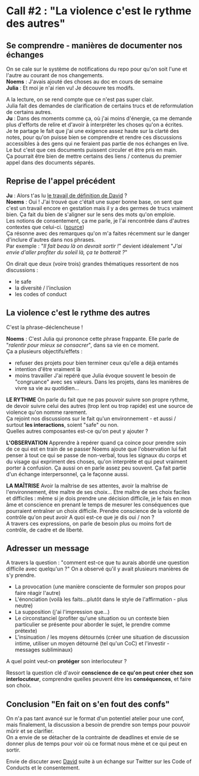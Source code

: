 # Call #2 : "La violence c'est le rythme des autres"

## Se comprendre - manières de documenter nos échanges

On se cale sur le système de notifications du repo pour qu'on soit l'une et l'autre au courant de nos changements.  
  **Noems** : J'avais ajouté des choses au doc en cours de semaine  
  **Julia** : Et moi je n'ai rien vu! Je découvre tes modifs.

A la lecture, on se rend compte que ce n'est pas super clair.  
Julia fait des demandes de clarification de certains trucs et de reformulation de certains autres.  
  **Ju** : Dans des moments comme ça, où j'ai moins d'énergie, ça me demande plus d'efforts de relire et d'avoir à interpréter les choses qu'on a écrites.  
  Je te partage le fait que j'ai une exigence assez haute sur la clarté des notes, pour qu'on puisse bien se comprendre et rendre ces discussions accessibles à des gens qui ne feraient pas partie de nos échanges en live.  
  Le but c'est que ces documents puissent circuler et être pris en main.  
  Ça pourrait être bien de mettre certains des liens / contenus du premier appel dans des documents séparés.

## Reprise de l'appel précédent

  **Ju** : Alors t'as lu [le travail de définition de David](https://github.com/DavidBruant/interactions-humaines-saines-utiles-long-terme) ?  
  **Noems** : Oui ! J'ai trouvé que c'était une super bonne base, on sent que c'est un travail encore en gestation mais il y a des germes de trucs vraiment bien. Ça fait du bien de s'aligner sur le sens des mots qu'on emploie.  
  Les notions de consentement, ça me parle, je l'ai rencontrée dans d'autres contextes que celui-ci. ([source](https://www.youtube.com/watch?v=oQbei5JGiT8))  
  Ça résonne avec des remarques qu'on m'a faites récemment sur le danger d'inclure d'autres dans nos phrases.   
  Par exemple : "*Il fait beau là on devrait sortir !*" devient idéalement "*J'ai envie d'aller profiter du soleil là, ça te botterait ?*"  

On dirait que deux (voire trois) grandes thématiques ressortent de nos discussions : 
- le safe
- la diversité / l'inclusion
- les codes of conduct

## La violence c'est le rythme des autres
C'est la phrase-déclencheuse !

  **Noems** : C'est Julia qui prononce cette phrase frappante. Elle parle de "*ralentir pour mieux se consacrer*", dans sa vie en ce moment.  
  Ça a plusieurs objectifs/effets :
  - refuser des projets pour bien terminer ceux qu'elle a déjà entamés
  - intention d'être vraiment là
  - moins travailler
  J'ai repéré que Julia évoque souvent le besoin de "congruance" avec ses valeurs. Dans les projets, dans les manières de vivre sa vie au quotidien...  
  
  **LE RYTHME**
  On parle du fait que ne pas pouvoir suivre son propre rythme, de devoir suivre celui des autres (trop lent ou trop rapide) est une source de violence qu'on nomme rarement.  
  Ça rejoint nos discussions sur le fait qu'un environnement - et aussi / surtout **les interactions**, soient "safe" ou non.  
  Quelles autres composantes est-ce qu'on peut y ajouter ?  
  
  **L'OBSERVATION**
  Apprendre à repérer quand ça coince pour prendre soin de ce qui est en train de se passer 
  Noems ajoute que l'observation lui fait penser à tout ce qui se passe de non-verbal, tous les signaux du corps et du visage qui expriment des choses, qu'on interprète et qui peut vraiment porter à confusion. Ça aussi on en parle assez peu souvent. Ça fait partie d'un échange interpersonnel, ça le façonne aussi.  

  **LA MAÎTRISE**
  Avoir la maîtrise de ses attentes, avoir la maîtrise de l'environnement, être maître de ses choix... 
  Etre maître de ses choix faciles et difficiles : même si je dois prendre une décision difficile, je le fais en mon âme et conscience en prenant le temps de mesurer les conséquences que pourraient entraîner un choix difficile.
  Prendre conscience de la volonté de contrôle qu'on peut avoir
  A quoi est-ce que je dis oui / non ?  
  A travers ces expressions, on parle de besoin plus ou moins fort de contrôle, de cadre et de liberté. 
  
## Adresser un message
A travers la question : "comment est-ce que tu aurais abordé une question difficile avec quelqu'un ?" 
On a observé qu'il y avait plusieurs manières de s'y prendre.
- La provocation (une manière consciente de formuler son propos pour faire réagir l'autre)
- L'énonciation (voilà les faits...plutôt dans le style de l'affirmation - plus neutre)
- La supposition (j'ai l'impression que...)
- Le circonstanciel (profiter qu'une situation ou un contexte bien particulier se présente pour aborder le sujet, le prendre comme prétexte)
- L'insinuation / les moyens détournés (créer une situation de discussion intime, utiliser un moyen détourné (tel qu'un CoC) et l'investir - messages subliminaux)

A quel point veut-on **protéger** son interlocuteur ?

Ressort la question clé d'avoir **conscience de ce qu'on peut créer chez son interlocuteur**, comprendre quelles peuvent être les **conséquences**, et faire son choix.  

## Conclusion "En fait on s'en fout des confs"
On n'a pas tant avancé sur le format d'un potentiel atelier pour une conf, mais finalement, la discussion a besoin de prendre son temps pour pouvoir mûrir et se clarifier.  
On a envie de se détacher de la contrainte de deadlines et envie de se donner plus de temps pour voir où ce format nous mène et ce qui peut en sortir.  

Envie de discuter avec [David](https://github.com/DavidBruant/interactions-humaines-saines-utiles-long-terme) suite à un échange sur Twitter sur les Code of Conducts et le consentement.

  
  
